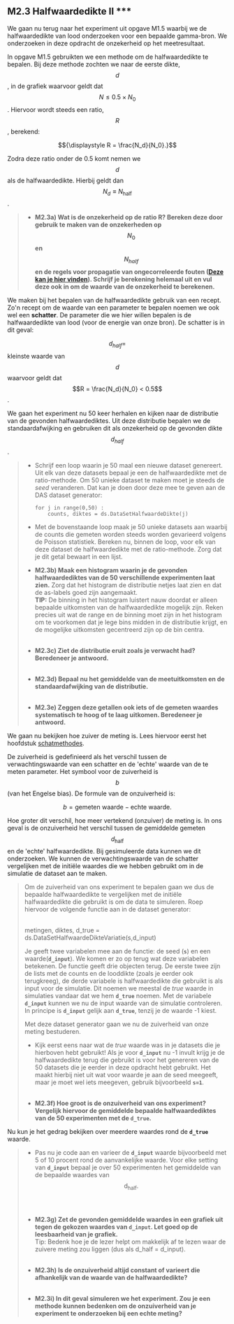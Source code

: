 ## M2.3 Halfwaardedikte II ***
<!--REF\label{/opdrachten-module-2/halfwaardedikteii}-->

We gaan nu terug naar het experiment uit opgave M1.5 waarbij we de halfwaardedikte van lood onderzoeken voor een bepaalde gamma-bron. We onderzoeken in deze opdracht de onzekerheid op het meetresultaat.


In opgave M1.5 gebruikten we een methode om de halfwaardedikte te bepalen. Bij deze methode zochten we naar de eerste dikte, $$d$$, in de grafiek waarvoor geldt dat $$N\leq 0.5 \times N_0$$. Hiervoor wordt steeds een ratio, $$R$$, berekend: 

$${\displaystyle R = \frac{N_d}{N_0}.}$$

Zodra deze ratio onder de 0.5 komt nemen we $$d$$ als de halfwaardedikte. Hierbij geldt dan $$N_d \equiv N_{\mathrm{half}}$$.

> - **M2.3a) Wat is de onzekerheid op de ratio R? Bereken deze door gebruik te maken van de onzekerheden op $$N_0$$ en $$N_{half}$$ en de regels voor propagatie van ongecorreleerde fouten ([Deze kan je hier vinden](/module-2/foutenpropagatiei)). Schrijf je berekening helemaal uit en vul deze ook in om de waarde van de onzekerheid te berekenen.** 

We maken bij het bepalen van de halfwaardedikte gebruik van een recept. 
Zo'n recept om de waarde van een parameter te bepalen noemen we ook wel een **schatter**. De parameter die we hier willen bepalen is de halfwaardedikte van lood (voor de energie van onze bron). De schatter is in dit geval:<br>

$$d_{half} = $$ kleinste waarde van $$d$$ waarvoor geldt dat $$R = \frac{N_d}{N_0} < 0.5$$.

We gaan het experiment nu 50 keer herhalen en kijken naar de distributie van de gevonden halfwaardediktes. Uit deze distributie bepalen we de standaardafwijking en gebruiken dit als onzekerheid op de gevonden dikte $$d_{half}$$.

> - Schrijf een loop waarin je 50 maal een nieuwe dataset genereert. Uit elk van deze datasets bepaal je een de halfwaardedikte met de ratio-methode. Om 50 unieke dataset te maken moet je steeds de *seed* veranderen. Dat kan je doen door deze mee te geven aan de DAS dataset generator:
> 	
>		for j in range(0,50) : 
>			counts, diktes = ds.DataSetHalfwaardeDikte(j)
>
> - Met de bovenstaande loop maak je 50 unieke datasets aan waarbij de counts die gemeten worden steeds worden gevarieerd volgens de Poisson statistiek. Bereken nu, binnen de loop, voor elk van deze dataset de halfwaardedikte met de ratio-methode. Zorg dat je dit getal bewaart in een lijst.
>
> - **M2.3b) Maak een histogram waarin je de gevonden halfwaardediktes van de 50 verschillende experimenten laat zien.** Zorg dat het histogram de distributie netjes laat zien en dat de as-labels goed zijn aangemaakt.<br>
> **TIP:** De binning in het histogram luistert nauw doordat er alleen bepaalde uitkomsten van de halfwaardedikte mogelijk zijn. Reken precies uit wat de range en de binning moet zijn in het histogram om te voorkomen dat je lege bins midden in de distributie krijgt, en de mogelijke uitkomsten gecentreerd zijn op de bin centra.<br><br>
>
> - **M2.3c) Ziet de distributie eruit zoals je verwacht had? Beredeneer je antwoord.**<br><br>
> 
> - **M2.3d) Bepaal nu het gemiddelde van de meetuitkomsten en de standaardafwijking van de distributie.**<br><br>
> 
> - **M2.3e) Zeggen deze getallen ook iets of de gemeten waardes systematisch te hoog of te laag uitkomen. Beredeneer je antwoord.**

 
We gaan nu bekijken hoe zuiver de meting is. Lees hiervoor eerst het hoofdstuk [schatmethodes](/module-2/schatmethodes).

De zuiverheid is gedefinieerd als het verschil tussen de verwachtingswaarde van een schatter en de 'echte' waarde van de te meten parameter. Het symbool voor de zuiverheid is $$b$$ (van het Engelse bias). De formule van de onzuiverheid is: 

$${\displaystyle b = {\text{gemeten waarde}} - {\text{echte waarde}}}.$$


Hoe groter dit verschil, hoe meer vertekend (onzuiver) de meting is. In ons geval is de onzuiverheid het verschil tussen de gemiddelde gemeten $$d_{\mathrm{half}}$$ en de 'echte' halfwaardedikte.
Bij gesimuleerde data kunnen we dit onderzoeken. We kunnen de verwachtingswaarde van de schatter vergelijken met de initiële waardes die we hebben gebruikt om in de simulatie de dataset aan te maken.



 
> Om de zuiverheid van ons experiment te bepalen gaan we dus de bepaalde halfwaardedikte te vergelijken met de initiële halfwaardedikte die gebruikt is om de data te simuleren. Roep hiervoor de volgende functie aan in de dataset generator:<br><br>
>
>	metingen, diktes, d_true = ds.DataSetHalfwaardeDikteVariatie(s,d_input)
>
> Je geeft twee variabelen mee aan de functie: de seed (**`s`**) en een waarde(**`d_input`**). We komen er zo op terug wat deze variabelen betekenen.
> De functie geeft drie objecten terug. De eerste twee zijn de lists met de counts en de looddikte (zoals je eerder ook terugkreeg), de derde variabele is halfwaardedikte die gebruikt is als input voor de simulatie. Dit noemen we meestal de *true* waarde in simulaties vandaar dat we hem **`d_true`** noemen. Met de variabele **`d_input`** kunnen we nu de input waarde van de simulatie controleren. In principe is **`d_input`** gelijk aan **`d_true`**, tenzij je de waarde -1 kiest.<br>
> 
> Met deze dataset generator gaan we nu de zuiverheid van onze meting bestuderen.<br>
> 
> - Kijk eerst eens naar wat de *true* waarde was in je datasets die je hierboven hebt gebruikt! Als je voor **`d_input`** nu -1 invult krijg je de halfwaardedikte terug die gebruikt is voor het genereren van de 50 datasets die je eerder in deze opdracht hebt gebruikt. Het maakt hierbij niet uit wat voor waarde je aan de seed meegeeft, maar je moet wel iets meegeven, gebruik bijvoorbeeld **`s=1`**.<br><br>
>
> - **M2.3f) Hoe groot is de onzuiverheid van ons experiment? Vergelijk hiervoor de gemiddelde bepaalde halfwaardediktes van de 50 experimenten met de `d_true`.**


Nu kun je het gedrag bekijken over meerdere waardes rond de **`d_true`** waarde. 


> - Pas nu je code aan en varieer de **`d_input`** waarde bijvoorbeeld met 5 of 10 procent rond de aanvankelijke waarde. Voor elke setting van **`d_input`** bepaal je over 50 experimenten het gemiddelde van de bepaalde waardes van $$\text{d}_{\text{half}}.$$<br><br> 
>
> - **M2.3g) Zet de gevonden gemiddelde waardes in een grafiek uit tegen de gekozen waardes van `d_input`. Let goed op de leesbaarheid van je grafiek.**<br>
> Tip: Bedenk hoe je de lezer helpt om makkelijk af te lezen waar de zuivere meting zou liggen (dus als d\_half = d\_input). <br><br>
>
> - **M2.3h) Is de onzuiverheid altijd constant of varieert die afhankelijk van de waarde van de halfwaardedikte?**<br><br>
> 
> - **M2.3i) In dit geval simuleren we het experiment. Zou je een methode kunnen bedenken om de onzuiverheid van je experiment te onderzoeken bij een echte meting?**

